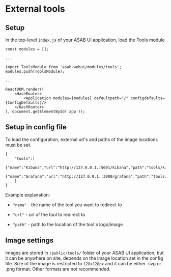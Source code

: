 # External tools

## Setup

In the top-level `index.js` of your ASAB UI application, load the Tools module 

```
const modules = [];

...

import ToolsModule from 'asab-webui/modules/tools';
modules.push(ToolsModule);

...

ReactDOM.render((
	<HashRouter>
		<Application modules={modules} defaultpath="/" configdefaults={ConfigDefaults}/>
	</HashRouter>
), document.getElementById('app'));
```


## Setup in config file

To load the configuration, external url's and paths of the image locations must be set.

```
{
	"tools":[
		{"name":"Kibana","url":"http://127.0.0.1.:5601/kibana","path":"tools/kibana.svg"},
		{"name":"Grafana","url":"http://127.0.0.1.:3000/grafana","path":"tools/grafana.png"}
	]
}
```

Example explanation: 

- `"name"` - the name of the tool you want to redirect to

- `"url"` - url of the tool to redirect to

- `"path"` - path to the location of the tool's logo/image



## Image settings

Images are stored in `/public/tools/` folder of your ASAB UI application, but it can be anywhere on site, depends on the image location set in the config file.
Size of the image is restricted to `128x128px` and it can be either .svg or .png format. Other formats are not recommended.
